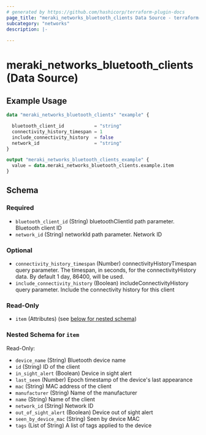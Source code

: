 ```yaml
---
# generated by https://github.com/hashicorp/terraform-plugin-docs
page_title: "meraki_networks_bluetooth_clients Data Source - terraform-provider-meraki"
subcategory: "networks"
description: |-
  
---
```


# meraki_networks_bluetooth_clients (Data Source)



## Example Usage

```terraform
data "meraki_networks_bluetooth_clients" "example" {

  bluetooth_client_id           = "string"
  connectivity_history_timespan = 1
  include_connectivity_history  = false
  network_id                    = "string"
}

output "meraki_networks_bluetooth_clients_example" {
  value = data.meraki_networks_bluetooth_clients.example.item
}
```

<!-- schema generated by tfplugindocs -->
## Schema

### Required

- `bluetooth_client_id` (String) bluetoothClientId path parameter. Bluetooth client ID
- `network_id` (String) networkId path parameter. Network ID

### Optional

- `connectivity_history_timespan` (Number) connectivityHistoryTimespan query parameter. The timespan, in seconds, for the connectivityHistory data. By default 1 day, 86400, will be used.
- `include_connectivity_history` (Boolean) includeConnectivityHistory query parameter. Include the connectivity history for this client

### Read-Only

- `item` (Attributes) (see [below for nested schema](#nestedatt--item))

<a id="nestedatt--item"></a>
### Nested Schema for `item`

Read-Only:

- `device_name` (String) Bluetooth device name
- `id` (String) ID of the client
- `in_sight_alert` (Boolean) Device in sight alert
- `last_seen` (Number) Epoch timestamp of the device's last appearance
- `mac` (String) MAC address of the client
- `manufacturer` (String) Name of the manufacturer
- `name` (String) Name of the client
- `network_id` (String) Network ID
- `out_of_sight_alert` (Boolean) Device out of sight alert
- `seen_by_device_mac` (String) Seen by device MAC
- `tags` (List of String) A list of tags applied to the device
